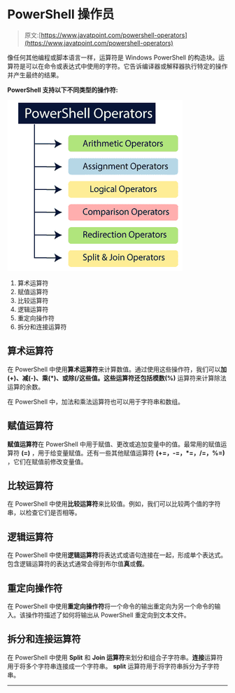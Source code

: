 # PowerShell 操作员

> 原文:[https://www.javatpoint.com/powershell-operators](https://www.javatpoint.com/powershell-operators)

像任何其他编程或脚本语言一样，运算符是 Windows PowerShell 的构造块。运算符是可以在命令或表达式中使用的字符。它告诉编译器或解释器执行特定的操作并产生最终的结果。

**PowerShell 支持以下不同类型的操作符:**

![PowerShell Operators](img/fd93b60320373c3fd2ba41f20cf90966.png)

1.  算术运算符
2.  赋值运算符
3.  比较运算符
4.  逻辑运算符
5.  重定向操作符
6.  拆分和连接运算符

## 算术运算符

在 PowerShell 中使用**算术运算符**来计算数值。通过使用这些操作符，我们可以**加(+)、减(-)、乘(*)、**或**除(/**这些值。这些运算符还包括**模数(%)** 运算符来计算除法运算的余数。

在 PowerShell 中，加法和乘法运算符也可以用于字符串和数组。

## 赋值运算符

**赋值运算符**在 PowerShell 中用于赋值、更改或追加变量中的值。最常用的赋值运算符 **(=)** ，用于给变量赋值。还有一些其他赋值运算符 **(+=，-=，*=，/=，%=)** ，它们在赋值前修改变量值。

## 比较运算符

在 PowerShell 中使用**比较运算符**来比较值。例如，我们可以比较两个值的字符串，以检查它们是否相等。

## 逻辑运算符

在 PowerShell 中使用**逻辑运算符**将表达式或语句连接在一起，形成单个表达式。包含逻辑运算符的表达式通常会得到布尔值**真**或**假**。

## 重定向操作符

在 PowerShell 中使用**重定向操作符**将一个命令的输出重定向为另一个命令的输入。该操作符描述了如何将输出从 PowerShell 重定向到文本文件。

## 拆分和连接运算符

在 PowerShell 中使用 **Split** 和 **Join 运算符**来划分和组合子字符串。**连接**运算符用于将多个字符串连接成一个字符串。 **split** 运算符用于将字符串拆分为子字符串。

* * *